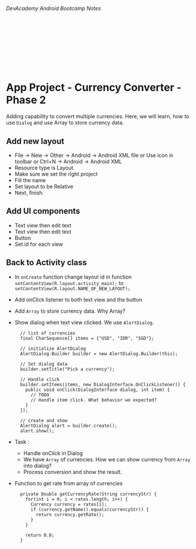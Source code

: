
###### DevAcademy Android Bootcamp Notes

<br/>
<br/>
<br/>
<br/>
<br/>
<br/>
<br/>

# App Project - Currency Converter - Phase 2

Adding capability to convert multiple currencies. Here, we will learn, how to use `Dialog` and use Array to store currency data.

## Add new layout

* File -> New -> Other -> Android -> Android XML file or Use icon in toolbar or Ctrl+N -> Android -> Android XML 
* Resource type is Layout. 
* Make sure we set the right project
* Fill the name
* Set layout to be Relative
* Next, finish.

## Add UI components

* Text view then edit text
* Text view then edit text
* Button
* Set id for each view

## Back to Activity class

* In `onCreate` function change layout id in function `setContentView(R.layout.activity_main);` to `setContentView(R.layout.NAME_OF_NEW_LAYOUT);`
* Add onClick listener to both text view and the button
* Add `Array` to store currency data. Why Array?
* Show dialog when text view clicked. We use `AlertDialog`. 

  ```
    // list of currencies
    final CharSequence[] items = {"USD", "IDR", "SGD"};

    // initialize AlertDialog
    AlertDialog.Builder builder = new AlertDialog.Builder(this);

    // Set dialog data
    builder.setTitle("Pick a currency");

    // Handle click
    builder.setItems(items, new DialogInterface.OnClickListener() {
      public void onClick(DialogInterface dialog, int item) {
        // TODO
        // Handle item click. What behavior we expected?
      }
    });

    // create and show
    AlertDialog alert = builder.create();
    alert.show();
  ```

* Task :
  * Handle onClick in Dialog
  * We have `Array` of currencies. How we can show currency from `Array` into dialog?
  * Process conversion and show the result.

* Function to get rate from array of currencies
  ```
    private Double getCurrencyRate(String currencyStr) {
      for(int i = 0; i < rates.length; i++) {
        Currency currency = rates[i];
        if (currency.getName().equals(currencyStr)) {
          return currency.getRate();
        }
      }
      
      return 0.0;
    }
  ```
